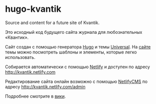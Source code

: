 # hugo-kvantik
Source and content for a future site of Kvantik.

Это исходный код будущего сайта журнала для любознательных «Квантик».


Сайт создан с помощью генератора [Hugo](http://gohugo.io) и темы [Universal](http://themes.gohugo.io/theme/hugo-universal-theme/).
На [сайте](http://universal.ondrejsvestka.cz/1-0/) темы можно посмотреть шаблоны и элементы, которые легко использовать.

Собирается автоматически с помощью [Netlify](http://netlify.com) и доступен по адресу http://kvantik.netlify.com

Редактирование сайта онлайн возможно с помощью [NetlifyCMS](http://netlifycms.org) по адресу http://kvantik.netlify.com/admin

Подробнее смотрите в [вики](https://github.com/aperep/hugo-kvantik/wiki).
